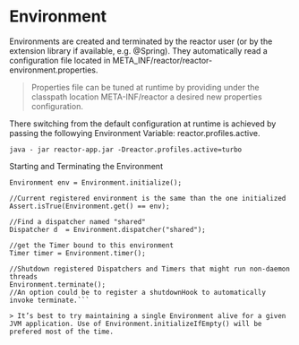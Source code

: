 # Environment
Environments are created and terminated by the reactor user (or by the extension library if available, e.g. @Spring). They automatically read a configuration file located in META_INF/reactor/reactor-environment.properties.

> Properties file can be tuned at runtime by providing under the classpath location META-INF/reactor a desired new properties configuration.

There switching from the default configuration at runtime is achieved by passing the followying Environment Variable: reactor.profiles.active.

```
java - jar reactor-app.jar -Dreactor.profiles.active=turbo
```

Starting and Terminating the Environment

```
Environment env = Environment.initialize();

//Current registered environment is the same than the one initialized
Assert.isTrue(Environment.get() == env);

//Find a dispatcher named "shared"
Dispatcher d  = Environment.dispatcher("shared");

//get the Timer bound to this environment
Timer timer = Environment.timer();

//Shutdown registered Dispatchers and Timers that might run non-daemon threads
Environment.terminate();
//An option could be to register a shutdownHook to automatically invoke terminate.```

> It’s best to try maintaining a single Environment alive for a given JVM application. Use of Environment.initializeIfEmpty() will be prefered most of the time.



